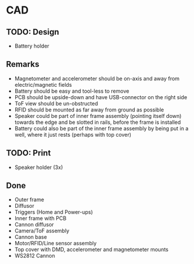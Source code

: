 # CAD
## TODO: Design
- Battery holder

## Remarks
- Magnetometer and accelerometer should be on-axis and away from electric/magnetic fields
- Battery should be easy and tool-less to remove
- PCB should be upside-down and have USB-connector on the right side
- ToF view should be un-obstructed
- RFID should be mounted as far away from ground as possible
- Speaker could be part of inner frame assembly (pointing itself down) towards the edge and be slotted in rails, before the frame is installed
- Battery could also be part of the inner frame assembly by being put in a well, where it just rests (perhaps with top cover)

## TODO: Print
- Speaker holder (3x)

## Done
- Outer frame
- Diffusor
- Triggers (Home and Power-ups)
- Inner frame with PCB
- Cannon diffusor
- Camera/ToF assembly
- Cannon base
- Motor/RFID/Line sensor assembly
- Top cover with DMD, accelerometer and magnetometer mounts
- WS2812 Cannon
